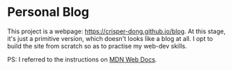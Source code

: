 # Personal Blog
This project is a webpage: <a href="https://crisper-dong.github.io/blog" rel="nofollow">https://crisper-dong.github.io/blog</a>.
At this stage, it's just a primitive version, which doesn't looks like a blog at all. I opt to build the site from scratch so as to practise my web-dev skills.</p>
PS: I referred to the instructions on <a href="https://developer.mozilla.org/en-US/docs/Learn" rel="nofollow"> MDN Web Docs</a>.
